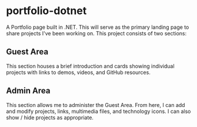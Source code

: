 # portfolio-dotnet
A Portfolio page built in .NET. This will serve as the primary landing page to share projects I've been working on. This project consists of two sections:
## Guest Area
This section houses a brief introduction and cards showing individual projects with links to demos, videos, and GitHub resources.
## Admin Area
This section allows me to administer the Guest Area. From here, I can add and modify projects, links, multimedia files, and technology icons. I can also show / hide projects as appropriate.
